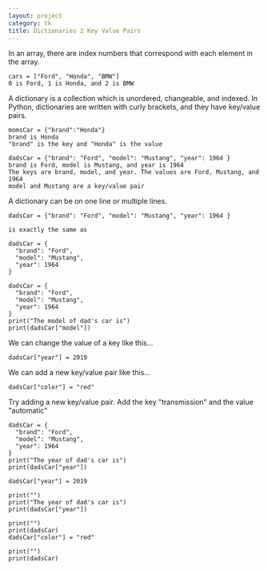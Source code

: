 ```yaml
---
layout: project
category: tk
title: Dictionaries 2 Key Value Pairs
---
```


In an array, there are index numbers that correspond with each element in the array.
```
cars = ["Ford", "Honda", "BMW"]
0 is Ford, 1 is Honda, and 2 is BMW
```
A dictionary is a collection which is unordered, changeable, and indexed. In Python, dictionaries are written with curly brackets, and they have key/value pairs.
```
momsCar = {"brand":"Honda"}
brand is Honda
"brand" is the key and "Honda" is the value

dadsCar = {"brand": "Ford", "model": "Mustang", "year": 1964 }
brand is Ford, model is Mustang, and year is 1964
The keys are brand, model, and year. The values are Ford, Mustang, and 1964
model and Mustang are a key/value pair
```
A dictionary can be on one line or multiple lines.
```
dadsCar = {"brand": "Ford", "model": "Mustang", "year": 1964 }

is exactly the same as

dadsCar = {
  "brand": "Ford",
  "model": "Mustang",
  "year": 1964
}
```

```python.run
dadsCar = {
  "brand": "Ford",
  "model": "Mustang",
  "year": 1964
}
print("The model of dad's car is")
print(dadsCar["model"])
```
We can change the value of a key like this...
```
dadsCar["year"] = 2019
```
We can add a new key/value pair like this...
```
dadsCar["color"] = "red"
```
Try adding a new key/value pair. Add the key "transmission" and the value "automatic"
```python.run
dadsCar = {
  "brand": "Ford",
  "model": "Mustang",
  "year": 1964
}
print("The year of dad's car is")
print(dadsCar["year"])

dadsCar["year"] = 2019

print("")
print("The year of dad's car is")
print(dadsCar["year"])

print("")
print(dadsCar)
dadsCar["color"] = "red"

print("")
print(dadsCar)

```

